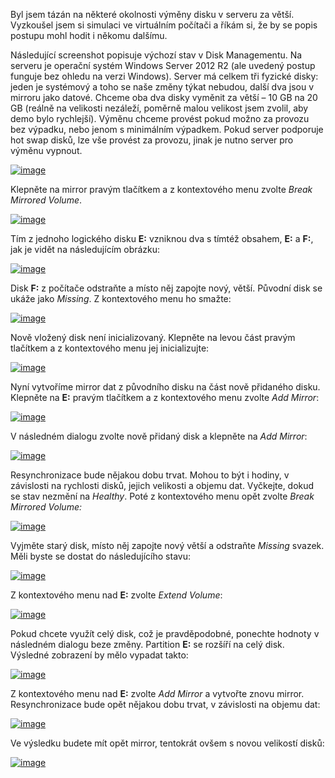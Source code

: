 <!-- dcterms:identifier = aspnetcz#5467 -->
<!-- dcterms:title = Jak vyměnit v serveru disk za větší -->
<!-- dcterms:abstract = Byl jsem tázán na některé okolnosti výměny disku v serveru za větší. Vyzkoušel jsem si simulaci ve virtuálním počítači a říkám si, že by se popis postupu mohl hodit i někomu dalšímu. -->
<!-- np9:categoryId = 1 -->
<!-- x4w:category = IT -->
<!-- np9:authorId = 1 -->
<!-- np9:authorEmail = michal.valasek@altairis.cz -->
<!-- dcterms:creator = Michal Altair Valášek -->
<!-- dcterms:created = 2018-04-25T16:36:45.987+02:00 -->
<!-- dcterms:dateAccepted = 2018-04-25T16:36:46+02:00 -->
<!-- x4w:pictureWidth = 150 -->
<!-- x4w:pictureHeight = 150 -->
<!-- x4w:pictureUrl = /perex-pictures/20180425-jak-vymenit-v-serveru-disk-za-vetsi.jpg -->

Byl jsem tázán na některé okolnosti výměny disku v serveru za větší. Vyzkoušel jsem si simulaci ve virtuálním počítači a říkám si, že by se popis postupu mohl hodit i někomu dalšímu.

Následující screenshot popisuje výchozí stav v Disk Managementu. Na serveru je operační systém Windows Server 2012 R2 (ale uvedený postup funguje bez ohledu na verzi Windows). Server má celkem tři fyzické disky: jeden je systémový a toho se naše změny týkat nebudou, další dva jsou v mirroru jako datové. Chceme oba dva disky vyměnit za větší – 10 GB na 20 GB (reálně na velikosti nezáleží, poměrně malou velikost jsem zvolil, aby demo bylo rychlejší). Výměnu chceme provést pokud možno za provozu bez výpadku, nebo jenom s minimálním výpadkem. Pokud server podporuje hot swap disků, lze vše provést za provozu, jinak je nutno server pro výměnu vypnout.

[![image](https://www.cdn.altairis.cz/Blog/2018/20180425-image_thumb.png "image")](https://www.cdn.altairis.cz/Blog/2018/20180425-image_2.png)

Klepněte na mirror pravým tlačítkem a z kontextového menu zvolte *Break Mirrored Volume*.

[![image](https://www.cdn.altairis.cz/Blog/2018/20180425-image_thumb_1.png "image")](https://www.cdn.altairis.cz/Blog/2018/20180425-image_4.png)

Tím z jednoho logického disku **E:** vzniknou dva s tímtéž obsahem, **E:** a **F:**, jak je vidět na následujícím obrázku:

[![image](https://www.cdn.altairis.cz/Blog/2018/20180425-image_thumb_2.png "image")](https://www.cdn.altairis.cz/Blog/2018/20180425-image_6.png)

Disk **F:** z počítače odstraňte a místo něj zapojte nový, větší. Původní disk se ukáže jako *Missing*. Z kontextového menu ho smažte:

[![image](https://www.cdn.altairis.cz/Blog/2018/20180425-image_thumb_3.png "image")](https://www.cdn.altairis.cz/Blog/2018/20180425-image_8.png)

Nově vložený disk není inicializovaný. Klepněte na levou část pravým tlačítkem a z kontextového menu jej inicializujte:

[![image](https://www.cdn.altairis.cz/Blog/2018/20180425-image_thumb_4.png "image")](https://www.cdn.altairis.cz/Blog/2018/20180425-image_10.png)

Nyní vytvoříme mirror dat z původního disku na část nově přidaného disku. Klepněte na **E:** pravým tlačítkem a z kontextového menu zvolte *Add Mirror*:

[![image](https://www.cdn.altairis.cz/Blog/2018/20180425-image_thumb_5.png "image")](https://www.cdn.altairis.cz/Blog/2018/20180425-image_12.png)

V následném dialogu zvolte nově přidaný disk a klepněte na *Add Mirror*:

[![image](https://www.cdn.altairis.cz/Blog/2018/20180425-image_thumb_6.png "image")](https://www.cdn.altairis.cz/Blog/2018/20180425-image_14.png)

Resynchronizace bude nějakou dobu trvat. Mohou to být i hodiny, v závislosti na rychlosti disků, jejich velikosti a objemu dat. Vyčkejte, dokud se stav nezmění na *Healthy*. Poté z kontextového menu opět zvolte *Break Mirrored Volume:*

[![image](https://www.cdn.altairis.cz/Blog/2018/20180425-image_thumb_7.png "image")](https://www.cdn.altairis.cz/Blog/2018/20180425-image_16.png)

Vyjměte starý disk, místo něj zapojte nový větší a odstraňte *Missing* svazek. Měli byste se dostat do následujícího stavu:

[![image](https://www.cdn.altairis.cz/Blog/2018/20180425-image_thumb_8.png "image")](https://www.cdn.altairis.cz/Blog/2018/20180425-image_18.png)

Z kontextového menu nad **E:** zvolte *Extend Volume*:

[![image](https://www.cdn.altairis.cz/Blog/2018/20180425-image_thumb_9.png "image")](https://www.cdn.altairis.cz/Blog/2018/20180425-image_20.png)

Pokud chcete využít celý disk, což je pravděpodobné, ponechte hodnoty v následném dialogu beze změny. Partition **E:** se rozšíří na celý disk. Výsledné zobrazení by mělo vypadat takto:

[![image](https://www.cdn.altairis.cz/Blog/2018/20180425-image_thumb_10.png "image")](https://www.cdn.altairis.cz/Blog/2018/20180425-image_22.png)

Z kontextového menu nad **E:** zvolte *Add Mirror* a vytvořte znovu mirror. Resynchronizace bude opět nějakou dobu trvat, v závislosti na objemu dat:

[![image](https://www.cdn.altairis.cz/Blog/2018/20180425-image_thumb_11.png "image")](https://www.cdn.altairis.cz/Blog/2018/20180425-image_24.png)

Ve výsledku budete mít opět mirror, tentokrát ovšem s novou velikostí disků:

[![image](https://www.cdn.altairis.cz/Blog/2018/20180425-image_thumb_12.png "image")](https://www.cdn.altairis.cz/Blog/2018/20180425-image_26.png)